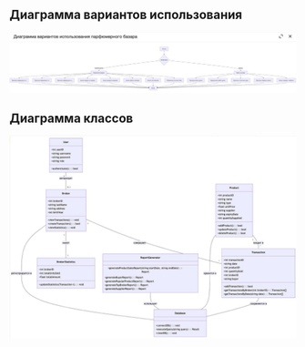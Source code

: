 ## Диаграмма вариантов использования
![Диаграмма вариантов использования](img/varIsp.jpg)

## Диаграмма классов
![Диаграмма классов](img/class.jpg)
